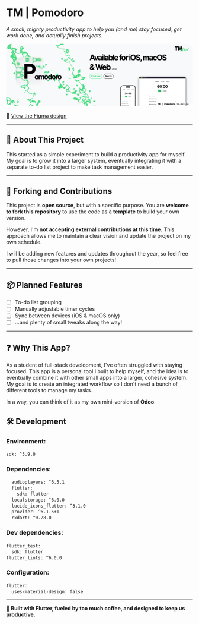 # TM | Pomodoro

*A small, mighty productivity app to help you (and me) stay focused, get work done, and actually finish projects.*

![Pomodoro Cover](/github/screenshots/app_preview.png)

🎨 [View the Figma design](https://www.figma.com/design/g9otSqKmdFlU6dkaEkMEjd/TM-%7C%C2%A0Pomodoro---Design?node-id=0-1&t=0D9SHJADTsMFyYma-1)

-----

## 🧭 About This Project

This started as a simple experiment to build a productivity app for myself. My goal is to grow it into a larger system, eventually integrating it with a separate to-do list project to make task management easier.

-----

## 🤝 Forking and Contributions

This project is **open source**, but with a specific purpose. You are **welcome to fork this repository** to use the code as a **template** to build your own version.

However, I'm **not accepting external contributions at this time.** This approach allows me to maintain a clear vision and update the project on my own schedule.

I will be adding new features and updates throughout the year, so feel free to pull those changes into your own projects\!

-----

## 📦 Planned Features

  - [ ] To-do list grouping
  - [ ] Manually adjustable timer cycles
  - [ ] Sync between devices (iOS & macOS only)
  - [ ] ...and plenty of small tweaks along the way\!

-----

## ❓ Why This App?

As a student of full-stack development, I've often struggled with staying focused. This app is a personal tool I built to help myself, and the idea is to eventually combine it with other small apps into a larger, cohesive system. My goal is to create an integrated workflow so I don't need a bunch of different tools to manage my tasks.

In a way, you can think of it as my own mini-version of **Odoo**.

## 🛠️ Development

### Environment:

```
sdk: ^3.9.0
```

### Dependencies:

```
  audioplayers: ^6.5.1
  flutter:
    sdk: flutter
  localstorage: ^6.0.0
  lucide_icons_flutter: ^3.1.0
  provider: ^6.1.5+1
  rxdart: ^0.28.0
```

### Dev dependencies:

```
flutter_test:
  sdk: flutter
flutter_lints: ^6.0.0
```

### Configuration:

```
flutter:
  uses-material-design: false
```

-----

**🚀 Built with Flutter, fueled by too much coffee, and designed to keep us productive.**
